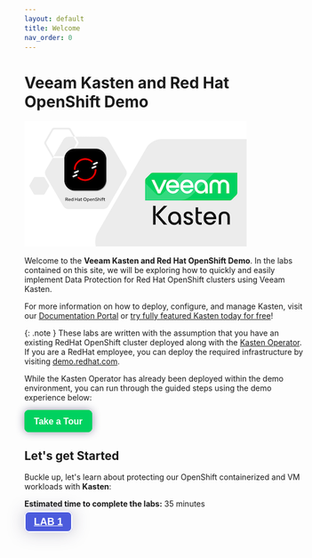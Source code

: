 ```yaml
---
layout: default
title: Welcome
nav_order: 0
---
```


# Veeam Kasten and Red Hat OpenShift Demo

![Kasten and OpenShift Logos](./assets/images/ocp_veeam_kasten.png "Veeam Kasten and Red Hat OpenShift")

Welcome to the **Veeam Kasten and Red Hat OpenShift Demo**.  In the labs contained on this site, we will be exploring how to quickly and easily implement Data Protection for Red Hat OpenShift clusters using Veeam Kasten.

For more information on how to deploy, configure, and manage Kasten, visit our [Documentation Portal](https://docs.kasten.io) or [try fully featured Kasten today for free](https://www.veeam.com/products/cloud/kubernetes-backup/free-kubernetes.html)!

{: .note }
These labs are written with the assumption that you have an existing RedHat OpenShift cluster deployed along with the [Kasten Operator](https://marketplace.redhat.com/en-us/products/kasten-k10).  If you are a RedHat employee, you can deploy the required infrastructure by visiting [demo.redhat.com](https://demo.redhat.com).

While the Kasten Operator has already been deployed within the demo environment, you can run through the guided steps using the demo experience below:

<div>
        <script src="https://js.storylane.io/js/v1/storylane.js"></script>
        <button onclick="Storylane.Play({type: 'popup', demo_type: 'html', width: 0, height: 0, scale: '0.95', demo_url: 'https://veeam.storylane.io/demo/hfr76e40ea6y', padding_bottom: '56.25%'})" class="sl-preview-cta" style="background-color:#00d15f;border:none;border-radius:8px;box-shadow:0px 0px 15px rgba(26, 19, 72, 0.45);color:#FFFFFF;display:inline-block;font-family:Poppins, Arial, sans-serif;font-size:clamp(16px, 1.599vw, 20px);font-weight:600;height:clamp(40px, 3.996vw, 50px);line-height:1.2;padding:0 clamp(15px, 1.776vw, 20px);text-overflow:ellipsis;transform:translateZ(0);transition:background 0.4s;white-space:nowrap;width:auto;z-index:999999;cursor:pointer">Take a Tour<div class="sl-preview-cta-ripple" style="position:absolute;border:1px solid #00d15f;inset:0;border-radius:inherit;pointer-events:none"><div class="sl-preview-cta-ripple-shadow" style="box-shadow:#00d15f 0px 0px 4px 4px;opacity:0;border-radius:inherit;position:absolute;inset:0"></div></div></button><style>.sl-preview-cta:hover .sl-preview-cta-ripple{transition:all 1s cubic-bezier(0,0,.2,1);inset:-0.75em!important;opacity:0!important}.sl-preview-cta:hover .sl-preview-cta-ripple-shadow{opacity:0.125!important;}</style>
</div>
        
## Let's get Started

Buckle up, let's learn about protecting our OpenShift containerized and VM workloads with __Kasten__:

__Estimated time to complete the labs:__ 35 minutes

<div>
<a style="z-index:999999;padding:7px 15px;border-width:2px;border-style:solid;border-radius:8px;font-weight:600;font-size:18px;filter:drop-shadow(0px 0px 15px rgba(26, 19, 72, 0.25));font-family:Guardian Sans, Arial, sans-serif;white-space:nowrap;overflow:hidden;text-overflow:ellipsis;cursor:pointer;background:#4C5BDC;border-color:#FFFFFF;color:#FFFFFF" href="./lab1_pacman">LAB 1</a>
</div>